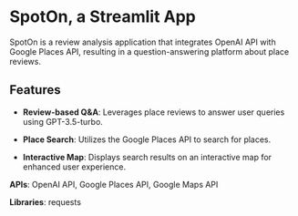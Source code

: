 # SpotOn, a Streamlit App

SpotOn is a review analysis application that integrates OpenAI API with Google Places API, resulting in a question-answering platform about place reviews.

## Features

- **Review-based Q&A**: Leverages place reviews to answer user queries using GPT-3.5-turbo.

- **Place Search**: Utilizes the Google Places API to search for places.

- **Interactive Map**: Displays search results on an interactive map for enhanced user experience.

**APIs**: OpenAI API, Google Places API, Google Maps API

**Libraries**: requests
